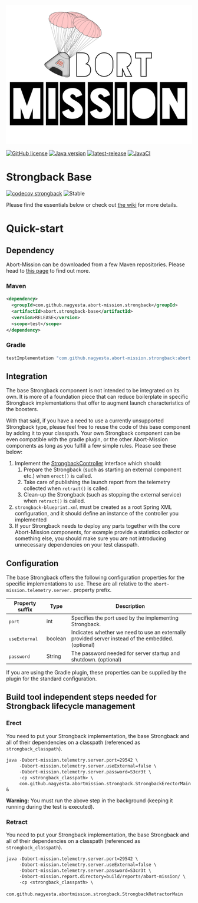 ![Abort-Mission](../../.github/assets/Abort-Mission-logo_export_transparent_640.png)

[![GitHub license](https://img.shields.io/github/license/nagyesta/abort-mission?color=informational)](https://raw.githubusercontent.com/nagyesta/abort-mission/main/LICENSE)
[![Java version](https://img.shields.io/badge/Java%20version-11-yellow?logo=java)](https://img.shields.io/badge/Java%20version-11-yellow?logo=java)
[![latest-release](https://img.shields.io/github/v/tag/nagyesta/abort-mission?color=blue&logo=git&label=releases&sort=semver)](https://github.com/nagyesta/abort-mission/releases)
[![JavaCI](https://img.shields.io/github/workflow/status/nagyesta/abort-mission/JavaCI?logo=github)](https://img.shields.io/github/workflow/status/nagyesta/abort-mission/JavaCI?logo=github)

# Strongback Base

[![codecov strongback](https://img.shields.io/codecov/c/github/nagyesta/abort-mission?label=Coverage:%20Strongback%20Base&flag=strongback&token=I832ZCIONI)](https://img.shields.io/codecov/c/github/nagyesta/abort-mission?label=Coverage:%20Strongback%20Base&flag=strongback&token=I832ZCIONI)
![[Stable](https://img.shields.io/badge/Maturity-stable-green)](https://img.shields.io/badge/Maturity-stable-green)

Please find the essentials below or check out [the wiki](https://github.com/nagyesta/abort-mission/wiki) for more
details.

# Quick-start

## Dependency

Abort-Mission can be downloaded from a few Maven repositories. Please head to
[this page](https://github.com/nagyesta/abort-mission/wiki/Configuring-our-repository-for-your-build-system)
to find out more.

### Maven

```xml
<dependency>
  <groupId>com.github.nagyesta.abort-mission.strongback</groupId>
  <artifactId>abort.strongback-base</artifactId>
  <version>RELEASE</version>
  <scope>test</scope>
</dependency>
```

### Gradle

```groovy
testImplementation "com.github.nagyesta.abort-mission.strongback:abort.strongback-base:+"
```

## Integration

The base Strongback component is not intended to be integrated on its own. It is more of a foundation piece that can reduce boilerplate in
specific Strongback implementations that offer to augment launch characteristics of the boosters.

With that said, if you have a need to use a currently unsupported Strongback type, please feel free to reuse the code of this base component
by adding it to your classpath. Your own Strongback component can be even compatible with the gradle plugin, or the other Abort-Mission
components as long as you fulfill a few simple rules. Please see these below:

1. Implement the [StrongbackController](./src/main/java/com/github/nagyesta/abortmission/strongback/base/StrongbackController.java)
   interface which should:
    1. Prepare the Strongback (such as starting an external component etc.) when `erect()` is called.
    2. Take care of publishing the launch report from the telemetry collected when `retract()` is called.
    3. Clean-up the Strongback (such as stopping the external service) when `retract()` is called.
2. `strongback-blueprint.xml` must be created as a root Spring XML configuration, and it should define an instance of the controller you
   implemented
3. If your Strongback needs to deploy any parts together with the core Abort-Mission components, for example provide a statistics collector
   or something else, you should make sure you are not introducing unnecessary dependencies on your test classpath.

## Configuration

The base Strongback offers the following configuration properties for the specific implementations to use. These are all relative to
the `abort-mission.telemetry.server.` property prefix.

| Property suffix | Type    | Description                                                                                        |
| --------------- | ------- | -------------------------------------------------------------------------------------------------- |
| `port`          | int     | Specifies the port used by the implementing Strongback.                                            |
| `useExternal`   | boolean | Indicates whether we need to use an externally provided server instead of the embedded. (optional) |
| `password`      | String  | The password needed for server startup and shutdown. (optional)                                    |

If you are using the Gradle plugin, these properties can be supplied by the plugin for the standard configuration.

## Build tool independent steps needed for Strongback lifecycle management

### Erect

You need to put your Strongback implementation, the base Strongback and all of their dependencies on a classpath
(referenced as `strongback_classpath`).

```
java -Dabort-mission.telemetry.server.port=29542 \
     -Dabort-mission.telemetry.server.useExternal=false \
     -Dabort-mission.telemetry.server.password=S3cr3t \
     -cp <strongback_classpath> \
     com.github.nagyesta.abortmission.strongback.StrongbackErectorMain &
```

**Warning:** You must run the above step in the background (keeping it running during the test is executed).

### Retract

You need to put your Strongback implementation, the base Strongback and all of their dependencies on a classpath
(referenced as `strongback_classpath`).

```
java -Dabort-mission.telemetry.server.port=29542 \
     -Dabort-mission.telemetry.server.useExternal=false \
     -Dabort-mission.telemetry.server.password=S3cr3t \
     -Dabort-mission.report.directory=build/reports/abort-mission/ \
     -cp <strongback_classpath> \
     com.github.nagyesta.abortmission.strongback.StrongbackRetractorMain
```
